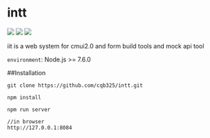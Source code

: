 # intt
![](https://img.shields.io/badge/build-passing-brightgreen.svg) ![](https://img.shields.io/badge/licence-MIT%20License-blue.svg) ![](https://img.shields.io/badge/dependencies-up%20to%20date-brightgreen.svg)

iit is a web system for cmui2.0 and form build tools and mock api tool

`environment`: Node.js >= 7.6.0

##Installation

	git clone https://github.com/cqb325/intt.git
	
	npm install
	
	npm run server
	
	//in browser
	http://127.0.0.1:8084